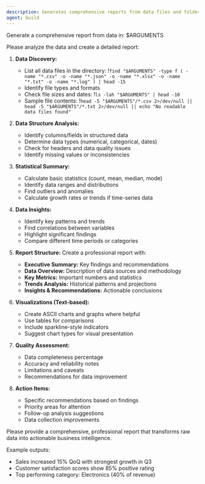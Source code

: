 ```yaml
---
description: Generates comprehensive reports from data files and folders, with analysis and visualizations
agent: build
---
```


Generate a comprehensive report from data in: $ARGUMENTS

Please analyze the data and create a detailed report:

1. **Data Discovery:**
    - List all data files in the directory: !`find "$ARGUMENTS" -type f ( -name "*.csv" -o -name "*.json" -o -name "*.xlsx" -o -name "*.txt" -o -name "*.log" ) | head -15`
    - Identify file types and formats
    - Check file sizes and dates: !`ls -lah "$ARGUMENTS" | head -10`
    - Sample file contents: !`head -5 "$ARGUMENTS"/*.csv 2>/dev/null || head -5 "$ARGUMENTS"/*.txt 2>/dev/null || echo "No readable data files found"`

2. **Data Structure Analysis:**
   - Identify columns/fields in structured data
   - Determine data types (numerical, categorical, dates)
   - Check for headers and data quality issues
   - Identify missing values or inconsistencies

3. **Statistical Summary:**
   - Calculate basic statistics (count, mean, median, mode)
   - Identify data ranges and distributions
   - Find outliers and anomalies
   - Calculate growth rates or trends if time-series data

4. **Data Insights:**
   - Identify key patterns and trends
   - Find correlations between variables
   - Highlight significant findings
   - Compare different time periods or categories

5. **Report Structure:**
   Create a professional report with:
   - **Executive Summary:** Key findings and recommendations
   - **Data Overview:** Description of data sources and methodology
   - **Key Metrics:** Important numbers and statistics
   - **Trends Analysis:** Historical patterns and projections
   - **Insights & Recommendations:** Actionable conclusions

6. **Visualizations (Text-based):**
   - Create ASCII charts and graphs where helpful
   - Use tables for comparisons
   - Include sparkline-style indicators
   - Suggest chart types for visual presentation

7. **Quality Assessment:**
   - Data completeness percentage
   - Accuracy and reliability notes
   - Limitations and caveats
   - Recommendations for data improvement

8. **Action Items:**
   - Specific recommendations based on findings
   - Priority areas for attention
   - Follow-up analysis suggestions
   - Data collection improvements

Please provide a comprehensive, professional report that transforms raw data into actionable business intelligence.

Example outputs:
- Sales increased 15% QoQ with strongest growth in Q3
- Customer satisfaction scores show 85% positive rating
- Top performing category: Electronics (40% of revenue)

